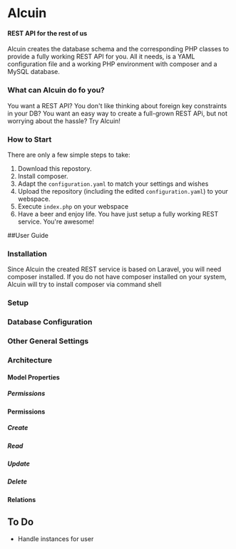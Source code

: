 # Alcuin
#### REST API for the rest of us

Alcuin creates the database schema and the corresponding PHP classes to provide a fully working REST API for you.
All it needs, is a YAML configuration file and a working PHP environment with composer and a MySQL database.

### What can Alcuin do fo you?
You want a REST API? You don't like thinking about foreign key constraints in your DB? You want an easy way to create a full-grown REST APi, but not worrying about the hassle? Try Alcuin!

### How to Start

There are only a few simple steps to take:

1. Download this repostory.
2. Install composer.
3. Adapt the `configuration.yaml` to match your settings and wishes
4. Upload the repository (including the edited `configuration.yaml`) to your webspace.
5. Execute `index.php` on your webspace
6. Have a beer and enjoy life. You have just setup a fully working REST service. You're awesome!


##User Guide
### Installation
Since Alcuin the created REST service is based on Laravel, you will need composer installed. If you do not have composer installed on your system, Alcuin will try to install composer via command shell 
### Setup
### Database Configuration
### Other General Settings
### Architecture
#### Model Properties
##### Permissions
#### Permissions
##### Create
##### Read
##### Update
##### Delete
#### Relations

## To Do
* Handle instances for user
